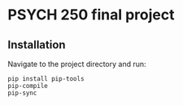 # PSYCH 250 final project

## Installation

Navigate to the project directory and run:

```
pip install pip-tools
pip-compile
pip-sync
```
